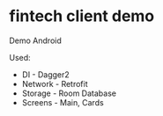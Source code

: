 # fintech client demo

Demo Android

Used:
- DI - Dagger2
- Network - Retrofit
- Storage - Room Database
- Screens - Main, Cards
